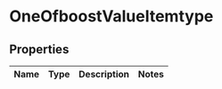 # OneOfboostValueItemtype

## Properties
Name | Type | Description | Notes
------------ | ------------- | ------------- | -------------
